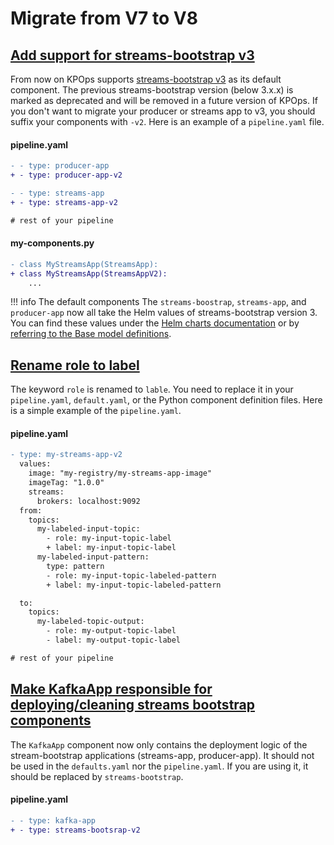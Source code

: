 # Migrate from V7 to V8

## [Add support for streams-bootstrap v3](https://github.com/bakdata/kpops/pull/519)

From now on KPOps supports [streams-bootstrap v3](https://github.com/bakdata/streams-bootstrap/releases/tag/3.0.1) as its default component. The previous streams-bootstrap version (below 3.x.x) is marked as deprecated and will be removed in a future version of KPOps. If you don't want to migrate your producer or streams app to v3, you should suffix your components with `-v2`. Here is an example of a `pipeline.yaml` file.

#### pipeline.yaml

```diff
- - type: producer-app
+ - type: producer-app-v2

- - type: streams-app
+ - type: streams-app-v2

# rest of your pipeline
```

#### my-components.py

```diff
- class MyStreamsApp(StreamsApp):
+ class MyStreamsApp(StreamsAppV2):
    ...
```

<!-- dprint-ignore-start -->

!!! info The default components
    The `streams-boostrap`, `streams-app`, and `producer-app` now all take the Helm values of streams-bootstrap version 3. You can find these values under the [Helm charts documentation](https://github.com/bakdata/streams-bootstrap/tree/master/charts) or by [referring to the Base model definitions](https://github.com/bakdata/kpops/tree/v8/kpops/components/streams_bootstrap).

<!-- dprint-ignore-end -->

## [Rename role to label](https://github.com/bakdata/kpops/pull/525)

The keyword `role` is renamed to `lable`. You need to replace it in your `pipeline.yaml`, `default.yaml`, or the Python component definition files. Here is a simple example of the `pipeline.yaml`.

#### pipeline.yaml

```diff
- type: my-streams-app-v2
  values:
    image: "my-registry/my-streams-app-image"
    imageTag: "1.0.0"
    streams:
      brokers: localhost:9092
  from:
    topics:
      my-labeled-input-topic:
        - role: my-input-topic-label
        + label: my-input-topic-label
      my-labeled-input-pattern:
        type: pattern
        - role: my-input-topic-labeled-pattern
        + label: my-input-topic-labeled-pattern

  to:
    topics:
      my-labeled-topic-output:
        - role: my-output-topic-label
        - label: my-output-topic-label

# rest of your pipeline
```

## [Make KafkaApp responsible for deploying/cleaning streams bootstrap components](https://github.com/bakdata/kpops/pull/522)

The `KafkaApp` component now only contains the deployment logic of the stream-bootstrap applications (streams-app, producer-app). It should not be used in the `defaults.yaml` nor the `pipeline.yaml`. If you are using it, it should be replaced by `streams-bootstrap`.

#### pipeline.yaml

```diff
- - type: kafka-app
+ - type: streams-bootsrap-v2
```
